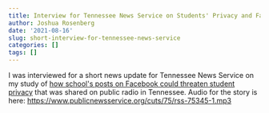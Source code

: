 ```yaml
---
title: Interview for Tennessee News Service on Students' Privacy and Facebook
author: Joshua Rosenberg
date: '2021-08-16'
slug: short-interview-for-tennessee-news-service
categories: []
tags: []
---
```


I was interviewed for a short news update for Tennessee News Service on my study of [how school's posts on Facebook could threaten student privacy](https://theconversation.com/school-posts-on-facebook-could-threaten-student-privacy-160248) that was shared on public radio in Tennessee. Audio for the story is here: https://www.publicnewsservice.org/cuts/75/rss-75345-1.mp3

